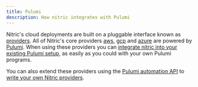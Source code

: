 ```yaml
---
title: Pulumi
description: How nitric integrates with Pulumi
---
```


Nitric's cloud deployments are built on a pluggable interface known as [providers](../providers). All of Nitric's core providers [aws](../providers/aws), [gcp](../providers/gcp) and [azure](../providers/azure) are powered by [Pulumi](https://pulumi.com). When using these providers you can [integrate nitric into your existing Pulumi setup](./pulumi-cloud.md), as easily as you could with your own Pulumi programs.

You can also extend these providers using the [Pulumi automation API](https://www.pulumi.com/automation/) to [write your own Nitric providers](./custom-providers.md).

